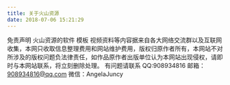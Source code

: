 ```yaml
---
title: 关于火山资源
date: 2018-07-06 15:21:29
---
```

免责声明
火山资源的软件 模板 视频资料等内容据来自各大网络交流群以及互联网收集，本网只收取信息整理费用和网站维护费用，版权归原作者所有，本网站不对所涉及的版权问题负法律责任，如作品原作者出版单位认为本网站出现侵权，请即时与本网站联系，将立刻删除处理。
有问题请联系
QQ:908934816
邮箱：908934816@qq.com
微信：AngelaJuncy
